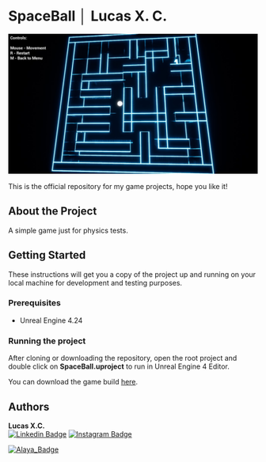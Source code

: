 # SpaceBall │ Lucas X. C.

<p align="center">
<img width="900px" src="https://github.com/LucasxChagas/SpaceBall/blob/master/SpaceBall.jpg">
</p>

This is the official repository for my game projects, hope you like it!

## About the Project

A simple game just for physics tests.

## Getting Started

These instructions will get you a copy of the project up and running on your local machine for development and testing purposes.

### Prerequisites

-  Unreal Engine 4.24

### Running the project

After cloning or downloading the repository, open the root project and double click on **SpaceBall.uproject** to run in Unreal Engine 4 Editor.

You can download the game build [here](https://drive.google.com/drive/folders/1-4KH6ZzaBlhcKyhqygERxg4u7drQRhKX?usp=sharing).

## Authors
**Lucas X.C.** 
<br>
[![Linkedin Badge](https://img.shields.io/badge/-LinkedIn-black?style=flat-square&logo=Linkedin&logoColor=white)](https://www.linkedin.com/in/lucasxchagas/)
[![Instagram Badge](https://img.shields.io/badge/-Instagram-black?style=flat-square&logo=Instagram&logoColor=white)](https://www.instagram.com/lucasxchagas/)

[![Alaya_Badge](https://img.shields.io/website?down_color=green&down_message=n%C3%A3o%20sei&up_color=black&up_message=Alaya%20Game%20Studio&url=https://www.alayagamestudio.com)](https://www.alayagamestudio.com)

